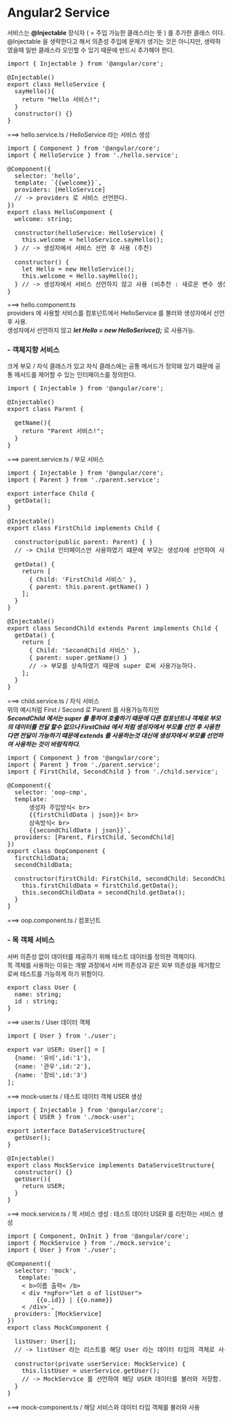 Angular2 Service
====
서비스는 **@Injectable** 장식자 ( = 주입 가능한 클래스라는 뜻 ) 를 추가한 클래스 이다.<br>
@Injectable 을 생략한다고 해서 의존성 주입에 문제가 생기는 것은 아니지만, 생략하였을때 일반 클래스라 오인할 수 있기 때문에 반드시 추가해야 한다.

<pre>
import { Injectable } from '@angular/core';

@Injectable()
export class HelloService {
  sayHello(){
    return "Hello 서비스!";
  }
  constructor() {}
}
</pre>

===> hello.service.ts / HelloService 라는 서비스 생성

<pre>
import { Component } from '@angular/core';
import { HelloService } from './hello.service';

@Component({
  selector: 'hello',
  template: `{{welcome}}`,
  providers: [HelloService]
  // -> providers 로 서비스 선언한다.
})
export class HelloComponent {
  welcome: string;

  constructor(helloService: HelloService) {
    this.welcome = helloService.sayHello();
  } // -> 생성자에서 서비스 선언 후 사용 (추천)
  
  constructor() {
  	let Hello = new HelloService();
  	this.welcome = Hello.sayHello();
  } // -> 생성자에서 서비스 선언하지 않고 사용 (비추천 : 새로운 변수 생성 / 메모리 사용)
}
</pre>

===> hello.component.ts<br>providers 에 사용할 서비스를 컴포넌트에서 HelloService 를 불러와 생성자에서 선언 후 사용.<br>
생성자에서 선언하지 않고 ***let Hello = new HelloSerivce();*** 로 사용가능.

### - 객체지향 서비스
크게 부모 / 자식 클래스가 있고 자식 클래스에는 공통 메서드가 정의돼 있기 떄문에 공통 메서드를 제어할 수 있는 인터페이스를 정의한다.

<pre>
import { Injectable } from '@angular/core';

@Injectable()
export class Parent {

  getName(){    
    return "Parent 서비스!";
  }
}
</pre>

===> parent.service.ts / 부모 서비스

<pre>
import { Injectable } from '@angular/core';
import { Parent } from './parent.service';

export interface Child {
  getData();
}

@Injectable()
export class FirstChild implements Child {

  constructor(public parent: Parent) { }
  // -> Child 인터페이스만 사용하였기 떄문에 부모는 생성자에 선언하여 사용하여야 한다.
  
  getData() {
    return [
      { Child: 'FirstChild 서비스' },
      { parent: this.parent.getName() }
    ];
  }
}

@Injectable()
export class SecondChild extends Parent implements Child {
  getData() {
    return [
      { Child: 'SecondChild 서비스' },
      { parent: super.getName() }
      // -> 부모를 상속하였기 때문에 super 로써 사용가능하다.
    ];
  }
}
</pre>

===> child.service.ts / 자식 서비스<br>
위의 예시처럼 First / Second 로 Parent 를 사용가능하지만<br>
***SecondChild 에서는 super 를 통하여 호출하기 때문에 다른 컴포넌트나 객체로 부모의 데이터를 전달 할수 없으나 FirstChild 에서 처럼 생성자에서 부모를 선언 후 사용한다면 전달이 가능하기 떄문에 extends 를 사용하는것 대신에 생성자에서 부모를 선언하여 사용하는 것이 바람직하다.***

<pre>
import { Component } from '@angular/core';
import { Parent } from './parent.service';
import { FirstChild, SecondChild } from './child.service';

@Component({
  selector: 'oop-cmp',
  template: `
      생성자 주입방식< br>
      {{firstChildData | json}}< br>
      상속방식< br>
      {{secondChildData | json}}`,
  providers: [Parent, FirstChild, SecondChild]
})
export class OopComponent {
  firstChildData;
  secondChildData;
  
  constructor(firstChild: FirstChild, secondChild: SecondChild) {
    this.firstChildData = firstChild.getData();
    this.secondChildData = secondChild.getData();
  }
}
</pre>

===> oop.component.ts / 컴포넌트

### - 목 객체 서비스
서버 의존성 없이 데이터를 제공하기 위해 테스트 데이터를 정의한 객체이다.<br>
목 객체를 사용하는 이유는 개발 과정에서 서버 의존성과 같은 외부 의존성을 제거함으로써 테스트를 가능하게 하기 위함이다.

<pre>
export class User {
  name: string;  
  id : string;
}
</pre>

===> user.ts / User 데이터 객체

<pre>
import { User } from './user';

export var USER: User[] = [
  {name: '유비',id:'1'},
  {name: '관우',id:'2'},
  {name: '장비',id:'3'}  
];
</pre>

===> mock-user.ts / 테스트 데이터 객체 USER 생성

<pre>
import { Injectable } from '@angular/core';
import { USER } from './mock-user';

export interface DataServiceStructure{
  getUser();
}

@Injectable()
export class MockService implements DataServiceStructure{
  constructor() {}
  getUser(){
    return USER;
  }
}
</pre>

===> mock.service.ts / 목 서비스 생성 : 테스트 데이터 USER 를 리턴하는 서비스 생성

<pre>
import { Component, OnInit } from '@angular/core';
import { MockService } from './mock.service';
import { User } from './user';

@Component({
  selector: 'mock',
   template: `
    < b>이름 출력< /b>
    < div *ngFor="let o of listUser">
        {{o.id}} | {{o.name}}
    < /div>`,
  providers: [MockService]
})
export class MockComponent {

  listUser: User[];
  // -> listUser 라는 리스트를 해당 User 라는 데이터 타입의 객체로 사용한다.

  constructor(private userService: MockService) {
    this.listUser = userService.getUser();
    // -> MockService 를 선언하여 해당 USER 데이터를 불러와 저장함. 
  }
}
</pre>

===> mock-component.ts / 해당 서비스와 데이터 타입 객체를 불러와 사용